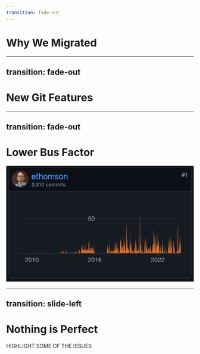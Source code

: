```yaml
---
transition: fade-out
---
```


# Why We Migrated

---
transition: fade-out
---

# New Git Features

---
transition: fade-out
---

# Lower Bus Factor

<div class="w-100">
  <img src="/images/libgit2-ethomson-commits.png" />
</div>

---
transition: slide-left
---

# Nothing is Perfect

HIGHLIGHT SOME OF THE ISSUES


